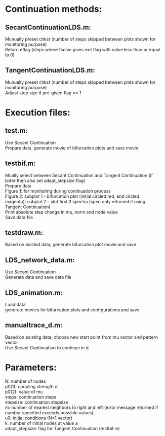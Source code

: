 # Continuation methods:
## SecantContinuationLDS.m:
Munually preset chkst (number of steps skipped between plots shown for monitoring purpose)\
Return eflag (steps where fsolve gives exit flag with value less than or equal to 0)
## TangentContinuationLDS.m:
Munually preset chkst (number of steps skipped between plots shown for monitoring purpose)\
Adjust step size if pre-given flag == 1


# Execution files:
## test.m:
Use Secant Continuation\
Prepare data, generate movie of bifurcation plots and save movie

## testbif.m:
Mually select between Secant Continuation and Tangent Continuation (if latter then also set adapt_stepsize flag)\
Prepare data\
Figure 1: for monitoring during continuation process\
Figure 2: subplot 1 - bifurcation plot (initial circled red, end circled magenta); subplot 2 - plot first 3 spectra (spec only returned if using Tangent Continuation)\
Print absolute step change in mu, norm and node value\
Save data file

## testdraw.m:
Based on existed data, generate bifurcation plot movie and save

## LDS_network_data.m:
Use Secant Continuation\
Generate data and save data file

## LDS_animation.m:
Load data\
generate movies for bifurcation plots and configurations and save

## manualtrace_d.m:
Based on existing data, choose new start point from mu vector and pattern vector\
Use Secant Continuation to continue in d


# Parameters:
N: number of nodes\
p0(1): coupling strength d\
p0(2): value of mu\
steps: continuation steps\
stepsize: continuation stepsize\
m: number of nearest neighbors to right and left (error message returned if number specified exceeds possible values)\
u0: initial conditions (N*1 vector)\
k: number of initial nodes at value a\
adapt_stepsize: flag for Tangent Continuation (testbif.m)
